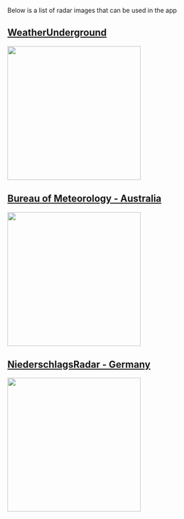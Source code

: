 Below is a list of radar images that can be used in the app

## [WeatherUnderground](https://wunderground.com)

<img width='300px' src='https://radblast-mi.wunderground.com/cgi-bin/radar/WUNIDS_map?station=071&brand=wui&num=12&delay=75&type=A0Q&frame=0&scale=1&noclutter=0&lat=0&lon=0&label=you&showstorms=0&map.x=400&map.y=240&centerx=18&centery=1165&transx=-350&transy=850&showlabels=1&severe=0&rainsnow=0&lightning=0&smooth=0)'>

## [Bureau of Meteorology - Australia](http://www.bom.gov.au)

<img width='300px' src='http://www.bom.gov.au/radar/IDR713.gif'>

## [NiederschlagsRadar - Germany](https://www.niederschlagsradar.de)

<img width='300px' src='https://www.niederschlagsradar.de/image.ashx?type=loop3stunde&lightning=0&jaar=-3&regio=homepage&tijdid=201209281150&time='>
